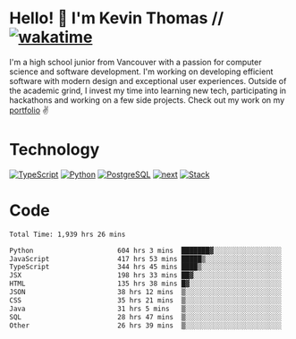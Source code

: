# Hello! 👋 I'm Kevin Thomas // [![wakatime](https://wakatime.com/badge/user/e9d16d74-e01d-4a37-8086-9257e0bde1c2.svg?style=flat-square)](https://wakatime.com/@e9d16d74-e01d-4a37-8086-9257e0bde1c2)

I'm a high school junior from Vancouver with a passion for computer science and software development. I'm working on developing efficient software with modern design and exceptional user experiences. Outside of the academic grind, I invest my time into learning new tech, participating in hackathons and working on a few side projects. Check out my work on my [portfolio](https://kevinjosethomas.com/) ✌️

# Technology
[![TypeScript](https://github.com/kevinjosethomas/kevinjosethomas/assets/46242684/444b2e5d-659f-41f5-81fe-3abafb75cb6c)](https://kevinjosethomas.com/stack)
[![Python](https://github.com/kevinjosethomas/kevinjosethomas/assets/46242684/34a174c4-54db-4c4e-9842-2324d47cb043)](https://kevinjosethomas.com/stack)
[![PostgreSQL](https://github.com/kevinjosethomas/kevinjosethomas/assets/46242684/46d6de1c-c483-4dc7-ab3a-87763af6fc78)](https://kevinjosethomas.com/stack)
[![next](https://github.com/kevinjosethomas/kevinjosethomas/assets/46242684/bc46bae5-1ad9-42a7-b7a2-427cbde7c994)](https://kevinjosethomas.com/stack)
[![Stack](https://github.com/kevinjosethomas/kevinjosethomas/assets/46242684/0b9b7eeb-8cce-4a56-bffd-3131dd4dd88c)](https://kevinjosethomas.com/stack)




# Code
<!--START_SECTION:waka-->

```txt
Total Time: 1,939 hrs 26 mins

Python                     604 hrs 3 mins  ███████▓░░░░░░░░░░░░░░░░░   30.72 %
JavaScript                 417 hrs 53 mins █████▒░░░░░░░░░░░░░░░░░░░   21.25 %
TypeScript                 344 hrs 45 mins ████▒░░░░░░░░░░░░░░░░░░░░   17.54 %
JSX                        198 hrs 33 mins ██▓░░░░░░░░░░░░░░░░░░░░░░   10.10 %
HTML                       135 hrs 38 mins █▓░░░░░░░░░░░░░░░░░░░░░░░   06.90 %
JSON                       38 hrs 12 mins  ▒░░░░░░░░░░░░░░░░░░░░░░░░   01.94 %
CSS                        35 hrs 21 mins  ▒░░░░░░░░░░░░░░░░░░░░░░░░   01.80 %
Java                       31 hrs 5 mins   ▒░░░░░░░░░░░░░░░░░░░░░░░░   01.58 %
SQL                        28 hrs 47 mins  ▒░░░░░░░░░░░░░░░░░░░░░░░░   01.46 %
Other                      26 hrs 39 mins  ▒░░░░░░░░░░░░░░░░░░░░░░░░   01.36 %
```

<!--END_SECTION:waka-->
